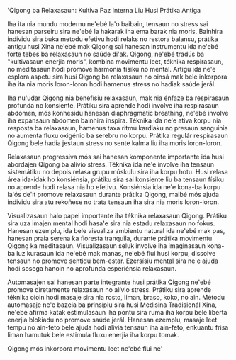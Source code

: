 'Qigong ba Relaxasaun: Kultiva Paz Interna Liu Husi Prátika Antiga

Iha ita nia mundu modernu ne'ebé la'o baibain, tensaun no stress sai hanesan parseiru sira ne'ebé la hakarak iha ema barak nia moris. Bainhira individu sira buka metodu efetivu hodi relaks no restora balansu, prátika antigu husi Xina ne'ebé mak Qigong sai hanesan instrumentu ida ne'ebé forte tebes ba relaxasaun no saúde di'ak. Qigong, ne'ebé tradús ba "kultivasaun enerjia moris", kombina movimentu leet, téknika respirasaun, no meditasaun hodi promove harmonia físiku no mental. Artigu ida ne'e esplora aspetu sira husi Qigong ba relaxasaun no oinsá mak bele inkorpora iha ita nia moris loron-loron hodi hamenus stress no hadiak saúde jerál.

Iha nu'udar Qigong nia benefísiu relaxasaun, mak nia énfaze ba respirasaun profunda no konsiente. Prátiku sira aprende hodi involve iha respirasaun abdomen, mós konhesidu hanesan diaphragmatic breathing, ne'ebé involve iha expansaun abdomen bainhira inspira. Téknika ida ne'e ativa korpu nia resposta ba relaxasaun, hamenus taxa ritmu kardiaku no presaun sanguinia no aumenta fluxu oxigénio ba serebru no korpu. Prátika regulár respirasaun Qigong bele hadia jestaun stress no sente kalma liu iha moris loron-loron.

Relaxasaun progressiva mós sai hanesan komponente importante ida husi abordajen Qigong ba alívio stress. Téknika ida ne'e involve iha tensaun sistemátiku no depois relasa grupu múskulu sira iha korpu hotu. Husi relasa área ida-idak ho konsiénsia, prátiku sira sai konsiente liu ba tensaun físiku no aprende hodi relasa nia ho efetivu. Konsiénsia ida ne'e kona-ba korpu la'ós de'it promove relaxasaun durante prátika Qigong, maibé mós ajuda individu sira atu rekoñese no trata tensaun iha sira nia moris loron-loron.

Visualizasaun halo papel importante iha téknika relaxasaun Qigong. Prátiku sira uza imajen mental hodi hasa'e sira nia estadu relaxasaun no fokus. Hanesan ezemplu, ida bele visualiza ambientu natural ida ne'ebé mak pas, hanesan praia serena ka floresta tranquila, durante prátika movimentu Qigong ka meditasaun. Visualizasaun seluk involve iha imaginasaun kona-ba luz kurasaun ida ne'ebé mak manas, ne'ebé flui husi korpu, dissolve tensaun no promove sentidu bem-estar. Ezersísiu mental sira ne'e ajuda hodi sosega hanoin no aprofunda esperiénsia relaxasaun.

Automasajen sai hanesan parte integrante husi prátika Qigong ne'ebé promove diretamente relaxasaun no alívio stress. Prátiku sira aprende téknika oioin hodi masaje sira nia rosto, liman, braso, koko, no ain. Métodu automasaje ne'e bazeia ba prinsípiu sira husi Medisina Tradisionál Xina, ne'ebé afirma katak estimulasaun iha pontu sira ruma iha korpu bele liberta enerjia blokiadu no promove saúde jerál. Hanesan ezemplu, masaje leet tempu no ain-feto bele ajuda hodi alivia tensaun iha ain-feto, enkuantu frisa liman hamutuk bele estimula fluxu enerjia iha korpu tomak.

Qigong mós inkorpora movimentu leet ne'ebé flui ne'